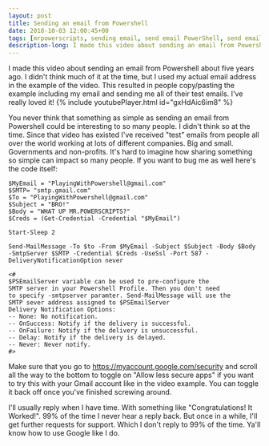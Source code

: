 ```yaml
---
layout: post
title: Sending an email from Powershell
date: 2018-10-03 12:00:45+00
tags: [mrpowerscripts, sending email, send email PowerShell, send email from PowerShell ]
description-long: I made this video about sending an email from Powershell about five years ago. I didn't think much of it at the time, but I used my actual email address in the example of the video. This resulted in people copy/pasting the example including my email and sending me all of their test emails. I've really loved it!
---
```


I made this video about sending an email from Powershell about five years ago. I didn't think much of it at the time, but I used my actual email address in the example of the video. This resulted in people copy/pasting the example including my email and sending me all of their test emails. I've really loved it! {% include youtubePlayer.html id="gxHdAic6im8" %}

You never think that something as simple as sending an email from Powershell could be interesting to so many people. I didn't think so at the time. Since that video has existed I've received "test" emails from people all over the world working at lots of different companies. Big and small. Governments and non-profits. It's hard to imagine how sharing something so simple can impact so many people. If you want to bug me as well here's the code itself:

    $MyEmail = "PlayingWithPowershell@gmail.com"
    $SMTP= "smtp.gmail.com"
    $To = "PlayingWithPowershell@gmail.com"
    $Subject = "BRO!"
    $Body = "WHAT UP MR.POWERSCRIPTS?"
    $Creds = (Get-Credential -Credential "$MyEmail")

    Start-Sleep 2

    Send-MailMessage -To $to -From $MyEmail -Subject $Subject -Body $Body -SmtpServer $SMTP -Credential $Creds -UseSsl -Port 587 -DeliveryNotificationOption never

    <# 
    $PSEmailServer variable can be used to pre-configure the
    SMTP server in your Powershell Profile. Then you don't need
    to specify -smtpserver paramter. Send-MailMessage will use the
    SMTP sever address assigned to $PSEmailServer
    Delivery Notification Options:
    -- None: No notification.        
    -- OnSuccess: Notify if the delivery is successful.      
    -- OnFailure: Notify if the delivery is unsuccessful.     
    -- Delay: Notify if the delivery is delayed.       
    -- Never: Never notify.
    #>


Make sure that you go to https://myaccount.google.com/security and scroll all the way to the bottom to toggle on "Allow less secure apps" if you want to try this with your Gmail account like in the video example. You can toggle it back off once you've finished screwing around. 

I'll usually reply when I have time. With something like "Congratulations! It Worked!". 99% of the time I never hear a reply back. But once in a while, I'll get further requests for support. Which I don't reply to 99% of the time. Ya'll know how to use Google like I do.



